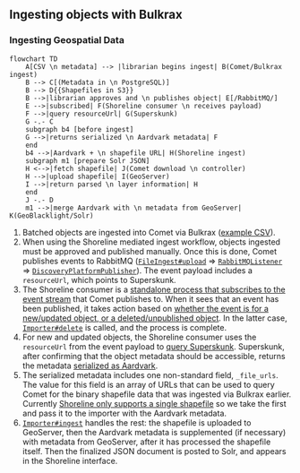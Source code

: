 ## Ingesting objects with Bulkrax

### Ingesting Geospatial Data

```mermaid
flowchart TD
    A[CSV \n metadata] --> |librarian begins ingest| B(Comet/Bulkrax ingest)
    B --> C[(Metadata in \n PostgreSQL)]
    B --> D{{Shapefiles in S3}}
    B -->|librarian approves and \n publishes object| E[/RabbitMQ/]
    E -->|subscribed| F(Shoreline consumer \n receives payload)
    F -->|query resourceUrl| G(Superskunk)
    G -.- C
    subgraph b4 [before ingest]
    G -->|returns serialized \n Aardvark metadata| F
    end
    b4 -->|Aardvark + \n shapefile URL| H(Shoreline ingest)
    subgraph m1 [prepare Solr JSON]
    H <-->|fetch shapefile| J(Comet download \n controller)
    H -->|upload shapefile| I(GeoServer)
    I -->|return parsed \n layer information| H
    end
    J -.- D
    m1 -->|merge Aardvark with \n metadata from GeoServer| K(GeoBlacklight/Solr)
```

1. Batched objects are ingested into Comet via Bulkrax ([example
   CSV](https://gitlab.com/surfliner/surfliner/-/blob/trunk/comet/spec/fixtures/geodata/csv/recycledwatermains_metadata_m3.csv)).
1. When using the Shoreline mediated ingest workflow, objects ingested must be
   approved and published manually.  Once this is done, Comet publishes events
   to RabbitMQ
   ([`FileIngest#upload`](https://gitlab.com/surfliner/surfliner/-/blob/c2e65daa98b9f56c3232e8b9a95c748cccbe2c61/comet/app/services/file_ingest.rb#L99)
   =>
   [`RabbitMQListener`](https://gitlab.com/surfliner/surfliner/-/blob/c2e65daa98b9f56c3232e8b9a95c748cccbe2c61/comet/app/listeners/rabbitmq_listener.rb#L73-82)
   =>
   [`DiscoveryPlatformPublisher`](https://gitlab.com/surfliner/surfliner/-/blob/trunk/comet/app/services/discovery_platform_publisher.rb#L105-117)).
   The event payload includes a `resourceUrl`, which points to Superskunk.
1. The Shoreline consumer is a [standalone process that subscribes to the event
   stream](https://gitlab.com/surfliner/surfliner/-/blob/c2e65daa98b9f56c3232e8b9a95c748cccbe2c61/shoreline/bin/shoreline_consumer#L54-59)
   that Comet publishes to.  When it sees that an event has been published, it
   takes action based on [whether the event is for a new/updated object, or a
   deleted/unpublished
   object](https://gitlab.com/surfliner/surfliner/-/blob/c2e65daa98b9f56c3232e8b9a95c748cccbe2c61/shoreline/bin/shoreline_consumer#L77-87).
   In the latter case,
   [`Importer#delete`](https://gitlab.com/surfliner/surfliner/-/blob/c2e65daa98b9f56c3232e8b9a95c748cccbe2c61/shoreline/app/services/importer.rb#L14-45)
   is called, and the process is complete.
1. For new and updated objects, the Shoreline consumer uses the `resourceUrl`
   from the event payload to [query
   Superskunk](https://gitlab.com/surfliner/surfliner/-/blob/c2e65daa98b9f56c3232e8b9a95c748cccbe2c61/shoreline/bin/shoreline_consumer#L78).
   Superskunk, after confirming that the object metadata should be accessible,
   returns the metadata [serialized as
   Aardvark](https://gitlab.com/surfliner/surfliner/-/blob/c2e65daa98b9f56c3232e8b9a95c748cccbe2c61/superskunk/app/services/aardvark_serializer.rb).
1. The serialized metadata includes one non-standard field, `_file_urls`.  The
   value for this field is an array of URLs that can be used to query Comet for
   the binary shapefile data that was ingested via Bulkrax earlier.  Currently [Shoreline
   only supports a single
   shapefile](https://gitlab.com/surfliner/surfliner/-/blob/c2e65daa98b9f56c3232e8b9a95c748cccbe2c61/shoreline/bin/shoreline_consumer#L81-86)
   so we take the first and pass it to the importer with the Aardvark metadata.
1. [`Importer#ingest`](https://gitlab.com/surfliner/surfliner/-/blob/c2e65daa98b9f56c3232e8b9a95c748cccbe2c61/shoreline/app/services/importer.rb#L49)
   handles the rest: the shapefile is uploaded to GeoServer, then the Aardvark
   metadata is supplemented (if necessary) with metadata from GeoServer, after
   it has processed the shapefile itself.  Then the finalized JSON document is
   posted to Solr, and appears in the Shoreline interface.
